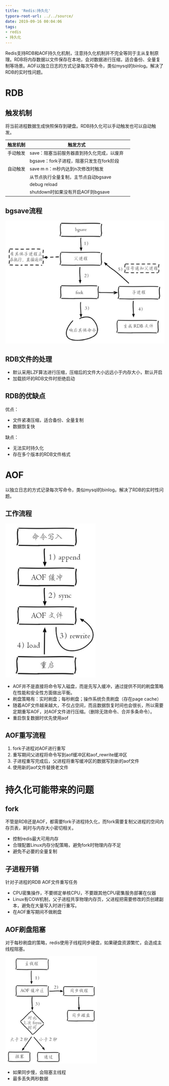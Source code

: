```yaml
---
title: 'Redis:持久化'
typora-root-url: ../../source/
date: 2019-09-16 00:04:06
tags:
- redis
- 持久化
---
```


Redis支持RDB和AOF持久化机制，注意持久化机制并不完全等同于主从复制原理。RDB将内存数据以文件保存在本地，会对数据进行压缩，适合备份、全量复制等场景。AOF以独立日志的方式记录每次写命令，类似mysql的binlog。解决了RDB的实时性问题。



<!--more-->

# RDB

## 触发机制

将当前进程数据生成快照保存到硬盘。RDB持久化可以手动触发也可以自动触发。

| 触发机制 | 触发方式                                   |      |
| -------- | ------------------------------------------ | ---- |
| 手动触发 | save：阻塞当前服务器直到持久化完成，以废弃 |      |
|          | bgsave：fork子进程，阻塞只发生在fork阶段   |      |
| 自动触发 | save m n：m秒内达到n次修改时触发           |      |
|          | 从节点执行全量复制，主节点自动bgsave       |      |
|          | debug reload                               |      |
|          | shutdown时如果没有开启AOF则bgsave          |      |

## bgsave流程

<img src="/imgs/1568637625579.png" alt="1568637625579" style="zoom:50%;" />

## RDB文件的处理

- 默认采用LZF算法进行压缩，压缩后的文件大小远远小于内存大小，默认开启
- 加载损坏的RDB文件时拒绝启动

## RDB的优缺点

优点：

- 文件紧凑压缩，适合备份、全量复制
- 数据恢复快

缺点：

- 无法实时持久化
- 存在多个版本的RDB文件格式

# AOF

以独立日志的方式记录每次写命令，类似mysql的binlog。解决了RDB的实时性问题。

## 工作流程

<img src="/imgs/1568721676828.png" alt="1568721676828" style="zoom:50%;" />

- AOF并不是直接将命令写入磁盘，而是先写入缓冲，通过提供不同的刷盘策略在性能和安全性方面做出平衡。
- 刷盘策略有：实时刷盘；每秒刷盘；操作系统负责刷盘（存在page cache）
- 随着AOF文件越来越大，不仅占空间，而且数据恢复时间也会很长，所以需要定期重写AOF，对AOF文件进行压缩。（删除无效命令、合并多条命令）。
- 重启恢复数据时优先使用aof

## AOF重写流程

1. fork子进程对AOF进行重写
2. 重写期间父进程将命令写到aof缓冲区和aof_rewrite缓冲区
3. 子进程重写完成后，父进程将重写缓冲区的数据写到新的aof文件
4. 使用新的aof文件替换老文件

# 持久化可能带来的问题

## fork

不管是RDB还是AOF，都需要fork子进程持久化，而fork需要复制父进程的空间内存页表，耗时与内存大小密切相关。

- 控制redis最大可用内存
- 合理配置Linux内存分配策略，避免fork时物理内存不足
- 避免不必要的全量复制

## 子进程开销

针对子进程的RDB AOF文件重写任务

- CPU密集操作，不要绑定单核CPU，不要跟其他CPU密集服务部署在仪器
- Linux有COW机制，父子进程共享物理内存页，父进程把需要修改的页创建副本，避免在大量写入时进行重写。
- 在AOF重写期间不做刷盘

## AOF刷盘阻塞

对于每秒刷盘的策略，redis使用子线程同步硬盘，如果硬盘资源繁忙，会造成主线程阻塞。

<img src="/imgs/1568723757563.png" alt="1568723757563" style="zoom: 33%;" />

- 如果同步慢，会阻塞主线程
- 最多丢失两秒数据